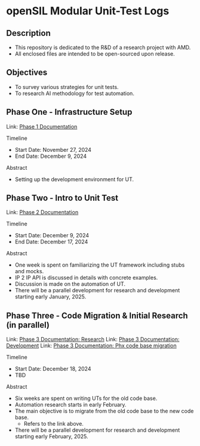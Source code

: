 # openSIL Modular Unit-Test Logs

## Description
- This repository is dedicated to the R&D of a research project with AMD.
- All enclosed files are intended to be open-sourced upon release.

## Objectives
- To survey various strategies for unit tests.
- To research AI methodology for test automation.

## Phase One - Infrastructure Setup
Link: [Phase 1 Documentation](Phase1.md)

Timeline
- Start Date: November 27, 2024
- End Date: December 9, 2024

Abstract
- Setting up the development environment for UT.

## Phase Two - Intro to Unit Test
Link: [Phase 2 Documentation](Phase2.md)

Timeline
- Start Date: December 9, 2024
- End Date: December 17, 2024

Abstract
- One week is spent on familiarizing the UT framework including stubs and mocks. 
- IP 2 IP API is discussed in details with concrete examples.
- Discussion is made on the automation of UT.
- There will be a parallel development for research and development starting early January, 2025.

## Phase Three - Code Migration & Initial Research (in parallel)
Link: [Phase 3 Documentation: Research](Phase3-2.md)
Link: [Phase 3 Documentation: Development](Phase3-1.md)
Link: [Phase 3 Documentation: Phx code base migration](Phase3-PhxMigration.md)

Timeline
- Start Date: December 18, 2024
- TBD

Abstract
- Six weeks are spent on writing UTs for the old code base.
- Automation research starts in early February.
- The main objective is to migrate from the old code base to the new code base.
    - Refers to the link above.
- There will be a parallel development for research and development starting early February, 2025.